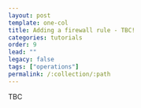 ```yaml
---
layout: post
template: one-col
title: Adding a firewall rule - TBC!
categories: tutorials
order: 9
lead: ""
legacy: false
tags: ["operations"]
permalink: /:collection/:path
---
```


TBC